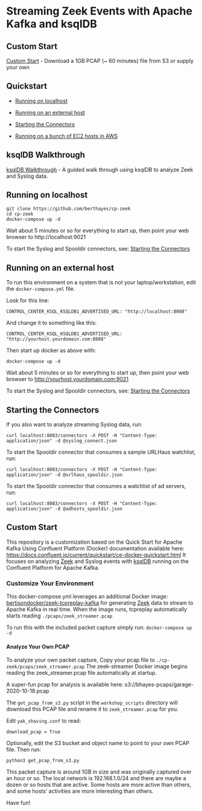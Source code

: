 # Streaming Zeek Events with Apache Kafka and ksqlDB
## Custom Start
[Custom Start](https://github.com/berthayes/cp-zeek/#custom-start) - Download a 1GB PCAP (~ 60 minutes) file from S3 or supply your own

## Quickstart
- [Running on localhost](https://github.com/berthayes/cp-zeek/#Running-on-localhost)

- [Running on an external host](https://github.com/berthayes/cp-zeek/#Running-on-an-external-host)

- [Starting the Connectors](https://github.com/berthayes/cp-zeek/#Starting-the-Connectors)

- [Running on a bunch of EC2 hosts in AWS](https://github.com/berthayes/cp-zeek/blob/master/workshop_scripts/README.md)

## ksqlDB Walkthrough

[ksqlDB Walkthrough](ksqldb_walkthrough.md) - A guided walk through using ksqlDB to analyze Zeek and Syslog data.


## Running on localhost
``` 
git clone https://github.com/berthayes/cp-zeek
cd cp-zeek
docker-compose up -d
```

Wait about 5 minutes or so for everything to start up, then point your web browser to http://localhost:9021

To start the Syslog and Spooldir connectors, see: [Starting the Connectors](https://github.com/berthayes/cp-zeek/#Starting-the-Connectors) 

## Running on an external host
To run this environment on a system that is not your laptop/workstation, edit the `docker-compose.yml` file.

Look for this line:
```
CONTROL_CENTER_KSQL_KSQLDB1_ADVERTISED_URL: "http://localhost:8088"
```
And change it to something like this:
```
CONTROL_CENTER_KSQL_KSQLDB1_ADVERTISED_URL: "http://yourhost.yourdomain.com:8088"
```
Then start up docker as above with:
```
docker-compose up -d
```
Wait about 5 minutes or so for everything to start up, then point your web browser to http://yourhost.yourdomain.com:9021

To start the Syslog and Spooldir connectors, see: [Starting the Connectors](https://github.com/berthayes/cp-zeek/#Starting-the-Connectors) 


## Starting the Connectors

If you also want to analyze streaming Syslog data, run:

```
curl localhost:8083/connectors -X POST -H "Content-Type: application/json" -d @syslog_connect.json
```

To start the Spooldir connector that consumes a sample URLHaus watchlist, run:
```
curl localhost:8083/connectors -X POST -H "Content-Type: application/json" -d @urlhaus_spooldir.json
```

To start the Spooldir connector that consumes a watchlist of ad servers, run:
```
curl localhost:8083/connectors -X POST -H "Content-Type: application/json" -d @adhosts_spooldir.json
```

## Custom Start

This repository is a customization based on the Quick Start for Apache Kafka Using Confluent Platform (Docker) documentation available here: https://docs.confluent.io/current/quickstart/ce-docker-quickstart.html It focuses on analyzing [Zeek](https://zeek.org) and Syslog events with [ksqlDB](https://ksqldb.io) running on the Confluent Platform for Apache Kafka.


### Customize Your Environment

This docker-compose.yml leverages an additional Docker image: [bertisondocker/zeek-tcpreplay-kafka](https://github.com/berthayes/zeek-tcpreplay-kafka) for generating [Zeek](https://zeek.org) data to stream to Apache Kafka in real time.  When the image runs, tcpreplay automatically starts reading `./pcaps/zeek_streamer.pcap`

To run this with the included packet capture simply run: 
`docker-compose up -d`

#### Analyze Your Own PCAP
To analyze your own packet capture, Copy your pcap file to `./cp-zeek/pcaps/zeek_streamer.pcap` The zeek-streamer Docker image begins reading the zeek_streamer.pcap file automatically at startup.

A super-fun pcap for analysis is available here:
s3://bhayes-pcaps/garage-2020-10-18.pcap

The `get_pcap_from_s3.py` script in the `workshop_scripts` directory will download this PCAP file and rename it to `zeek_streamer.pcap` for you.

Edit `yak_shaving.conf` to read:
```
download_pcap = True
```
Optionally, edit the S3 bucket and object name to point to your own PCAP file.  Then run:
```
python3 get_pcap_from_s3.py
```


This packet capture is around 1GB in size and was originally captured over an hour or so.  The local network is 192.168.1.0/24 and there are maybe a dozen or so hosts that are active.  Some hosts are more active than others, and some hosts’ activities are more interesting than others.

Have fun!